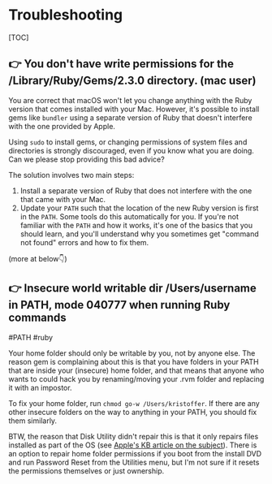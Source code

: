 # Troubleshooting

[TOC]



## 👉 You don't have write permissions for the /Library/Ruby/Gems/2.3.0 directory. (mac user)

You are correct that macOS won't let you change anything with the Ruby version that comes installed with your Mac. However, it's possible to install gems like `bundler` using a separate version of Ruby that doesn't interfere with the one provided by Apple.

Using `sudo` to install gems, or changing permissions of system files and directories is strongly discouraged, even if you know what you are doing. Can we please stop providing this bad advice?

The solution involves two main steps:
1. Install a separate version of Ruby that does not interfere with the one that came with your Mac.
2. Update your `PATH` such that the location of the new Ruby version is first in the `PATH`. Some tools do this automatically for you. If you're not familiar with the `PATH` and how it works, it's one of the basics that you should learn, and you'll understand why you sometimes get "command not found" errors and how to fix them.

(more at below👇)

[👍 You don't have write permissions for the /Library/Ruby/Gems/2.3.0 directory. (mac user) | Stackoverflow]: https://stackoverflow.com/questions/51126403/you-dont-have-write-permissions-for-the-library-ruby-gems-2-3-0-directory-ma



## 👉 Insecure world writable dir /Users/username in PATH, mode 040777 when running Ruby commands
#PATH #ruby 

Your home folder should only be writable by you, not by anyone else. The reason gem is complaining about this is that you have folders in your PATH that are inside your (insecure) home folder, and that means that anyone who wants to could hack you by renaming/moving your .rvm folder and replacing it with an impostor.

To fix your home folder, run `chmod go-w /Users/kristoffer`. If there are any other insecure folders on the way to anything in your PATH, you should fix them similarly.

BTW, the reason that Disk Utility didn't repair this is that it only repairs files installed as part of the OS (see [Apple's KB article on the subject](http://support.apple.com/kb/ht1452)). There is an option to repair home folder permissions if you boot from the install DVD and run Password Reset from the Utilities menu, but I'm not sure if it resets the permissions themselves or just ownership.

[Insecure world writable dir /Users/username in PATH, mode 040777 when running Ruby commands | Stackoverflow]: https://stackoverflow.com/q/6192003

